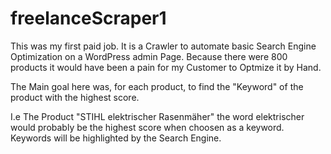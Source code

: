 # freelanceScraper1

This was my first paid job. It is a Crawler to automate basic Search Engine Optimization on a WordPress admin Page.
Because there were 800 products it would have been a pain for my Customer to Optmize it by Hand.

The Main goal here was, for each product, to find the "Keyword" of the product with the highest score.

I.e The Product "STIHL elektrischer Rasenmäher"
the word elektrischer would probably be the highest score when choosen as a keyword. Keywords will be highlighted by the Search Engine.

